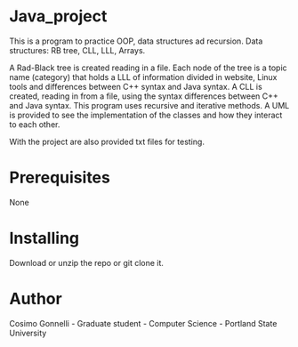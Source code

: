 # Java_project
This is a program to practice OOP, data structures ad recursion.
Data structures: RB tree, CLL, LLL, Arrays.

A Rad-Black tree is created reading in a file. Each node of the tree is a topic name (category) 
that holds a LLL of information divided in website, Linux tools and differences between C++ syntax and Java syntax.
A CLL is created, reading in from a file, using the syntax differences
between C++ and Java syntax. This program uses recursive and iterative methods.
A UML is provided to see the implementation of the classes and how they interact to each other.

With the project are also provided txt files for testing.

# Prerequisites 
None

# Installing

Download or unzip the repo or git clone it.

# Author
Cosimo Gonnelli - Graduate student - Computer Science - Portland State University
